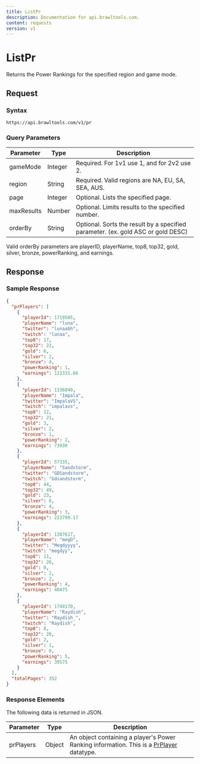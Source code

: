 ```yaml
---
title: ListPr
description: Documentation for api.brawltools.com.
content: requests
version: v1
---
```


# ListPr

Returns the Power Rankings for the specified region and game mode.

## Request

### Syntax

```url
https://api.brawltools.com/v1/pr
```

### Query Parameters

| Parameter  | Type    | Description                                                                      |
| ---------- | ------- | -------------------------------------------------------------------------------- |
| gameMode   | Integer | Required. For 1v1 use 1, and for 2v2 use 2.                                      |
| region     | String  | Required. Valid regions are NA, EU, SA, SEA, AUS.                                |
| page       | Integer | Optional. Lists the specified page.                                              |
| maxResults | Number  | Optional. Limits results to the specified number.                                |
| orderBy    | String  | Optional. Sorts the result by a specified parameter. (ex. gold ASC or gold DESC) |

Valid orderBy parameters are playerID, playerName, top8, top32, gold, silver, bronze, powerRanking, and earnings.

## Response

### Sample Response

```json
{
  "prPlayers": [
    {
      "playerId": 1719505,
      "playerName": "luna",
      "twitter": "lunaabh",
      "twitch": "lunaa",
      "top8": 17,
      "top32": 22,
      "gold": 6,
      "silver": 2,
      "bronze": 4,
      "powerRanking": 1,
      "earnings": 122331.66
    },
    {
      "playerId": 1336840,
      "playerName": "Impala",
      "twitter": "ImpalaVS",
      "twitch": "impalavs",
      "top8": 12,
      "top32": 21,
      "gold": 3,
      "silver": 2,
      "bronze": 1,
      "powerRanking": 2,
      "earnings": 73930
    },
    {
      "playerId": 57335,
      "playerName": "Sandstorm",
      "twitter": "GDSandstorm",
      "twitch": "Gdsandstorm",
      "top8": 44,
      "top32": 49,
      "gold": 23,
      "silver": 6,
      "bronze": 4,
      "powerRanking": 3,
      "earnings": 223799.17
    },
    {
      "playerId": 1387617,
      "playerName": "megD",
      "twitter": "Megdyyyy",
      "twitch": "megdyy",
      "top8": 11,
      "top32": 26,
      "gold": 0,
      "silver": 2,
      "bronze": 2,
      "powerRanking": 4,
      "earnings": 40475
    },
    {
      "playerId": 1749170,
      "playerName": "Raydish",
      "twitter": "Raydish_",
      "twitch": "Raydish",
      "top8": 8,
      "top32": 20,
      "gold": 2,
      "silver": 1,
      "bronze": 0,
      "powerRanking": 5,
      "earnings": 39575
    }
  ],
  "totalPages": 352
}
```

### Response Elements

The following data is returned in JSON.

| Parameter | Type   | Description                                                                                                                    |
| --------- | ------ | ------------------------------------------------------------------------------------------------------------------------------ |
| prPlayers | Object | An object containing a player's Power Ranking information. This is a <a href="../../datatypes/prplayer">PrPlayer</a> datatype. |
